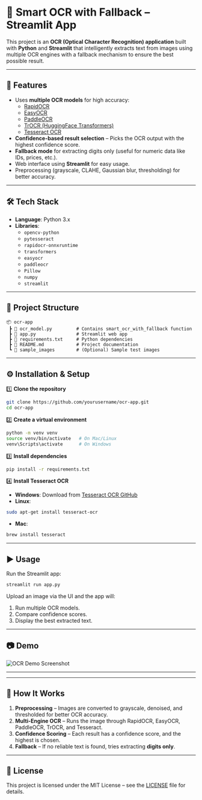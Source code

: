 # 📄 Smart OCR with Fallback – Streamlit App

This project is an **OCR (Optical Character Recognition) application** built with **Python** and **Streamlit** that intelligently extracts text from images using multiple OCR engines with a fallback mechanism to ensure the best possible result.

---

## 🚀 Features

- Uses **multiple OCR models** for high accuracy:
  - [RapidOCR](https://github.com/RapidAI/RapidOCR)
  - [EasyOCR](https://github.com/JaidedAI/EasyOCR)
  - [PaddleOCR](https://github.com/PaddlePaddle/PaddleOCR)
  - [TrOCR (HuggingFace Transformers)](https://huggingface.co/microsoft/trocr-base-printed)
  - [Tesseract OCR](https://github.com/tesseract-ocr/tesseract)
- **Confidence-based result selection** – Picks the OCR output with the highest confidence score.
- **Fallback mode** for extracting digits only (useful for numeric data like IDs, prices, etc.).
- Web interface using **Streamlit** for easy usage.
- Preprocessing (grayscale, CLAHE, Gaussian blur, thresholding) for better accuracy.

---

## 🛠 Tech Stack

- **Language**: Python 3.x  
- **Libraries**:
  - `opencv-python`
  - `pytesseract`
  - `rapidocr-onnxruntime`
  - `transformers`
  - `easyocr`
  - `paddleocr`
  - `Pillow`
  - `numpy`
  - `streamlit`

---

## 📂 Project Structure

```
📦 ocr-app
 ┣ 📜 ocr_model.py         # Contains smart_ocr_with_fallback function
 ┣ 📜 app.py               # Streamlit web app
 ┣ 📜 requirements.txt     # Python dependencies
 ┣ 📜 README.md            # Project documentation
 ┗ 📂 sample_images        # (Optional) Sample test images
```

---

## ⚙️ Installation & Setup

1️⃣ **Clone the repository**  
```bash
git clone https://github.com/yourusername/ocr-app.git
cd ocr-app
```

2️⃣ **Create a virtual environment**  
```bash
python -m venv venv
source venv/bin/activate   # On Mac/Linux
venv\Scripts\activate      # On Windows
```

3️⃣ **Install dependencies**  
```bash
pip install -r requirements.txt
```

4️⃣ **Install Tesseract OCR**  
- **Windows**: Download from [Tesseract OCR GitHub](https://github.com/UB-Mannheim/tesseract/wiki)  
- **Linux**:  
```bash
sudo apt-get install tesseract-ocr
```
- **Mac**:  
```bash
brew install tesseract
```

---

## ▶️ Usage

Run the Streamlit app:
```bash
streamlit run app.py
```

Upload an image via the UI and the app will:
1. Run multiple OCR models.
2. Compare confidence scores.
3. Display the best extracted text.

---

## 📷 Demo

![OCR Demo Screenshot](sample_images/demo.png)

---

---

## 🧠 How It Works

1. **Preprocessing** – Images are converted to grayscale, denoised, and thresholded for better OCR accuracy.  
2. **Multi-Engine OCR** – Runs the image through RapidOCR, EasyOCR, PaddleOCR, TrOCR, and Tesseract.  
3. **Confidence Scoring** – Each result has a confidence score, and the highest is chosen.  
4. **Fallback** – If no reliable text is found, tries extracting **digits only**.

---

## 📜 License

This project is licensed under the MIT License – see the [LICENSE](LICENSE) file for details.
